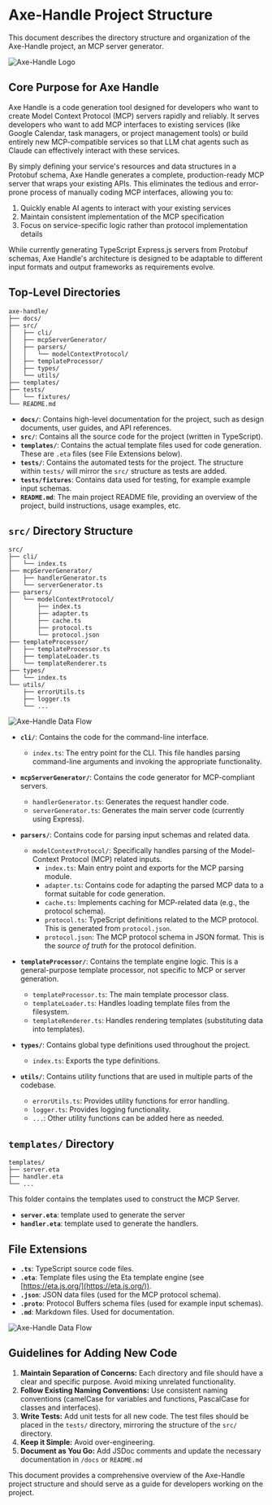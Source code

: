 # Axe-Handle Project Structure

This document describes the directory structure and organization of the Axe-Handle project, an MCP server generator.

![Axe-Handle Logo](assets/axe-handle-100x100.svg)

## Core Purpose for Axe Handle

Axe Handle is a code generation tool designed for developers who want to create Model Context Protocol (MCP) servers rapidly and reliably. It serves developers who want to add MCP interfaces to existing services (like Google Calendar, task managers, or project management tools) or build entirely new MCP-compatible services so that LLM chat agents such as Claude can effectively interact with these services.

By simply defining your service's resources and data structures in a Protobuf schema, Axe Handle generates a complete, production-ready MCP server that wraps your existing APIs. This eliminates the tedious and error-prone process of manually coding MCP interfaces, allowing you to:

1. Quickly enable AI agents to interact with your existing services
2. Maintain consistent implementation of the MCP specification
3. Focus on service-specific logic rather than protocol implementation details

While currently generating TypeScript Express.js servers from Protobuf schemas, Axe Handle's architecture is designed to be adaptable to different input formats and output frameworks as requirements evolve.

## Top-Level Directories

```
axe-handle/
├── docs/
├── src/
│   ├── cli/
│   ├── mcpServerGenerator/
│   ├── parsers/
│   │   └── modelContextProtocol/
│   ├── templateProcessor/
│   ├── types/
│   └── utils/
├── templates/
├── tests/
│   └── fixtures/
└── README.md
```

*   **`docs/`**: Contains high-level documentation for the project, such as design documents, user guides, and API references.
*   **`src/`**: Contains all the source code for the project (written in TypeScript).
*   **`templates/`**: Contains the actual template files used for code generation. These are `.eta` files (see File Extensions below).
*   **`tests/`**: Contains the automated tests for the project.  The structure within `tests/` will mirror the `src/` structure as tests are added.
*    **`tests/fixtures`**: Contains data used for testing, for example example input schemas.
*   **`README.md`**: The main project README file, providing an overview of the project, build instructions, usage examples, etc.

## `src/` Directory Structure

```
src/
├── cli/
│   └── index.ts
├── mcpServerGenerator/
│   ├── handlerGenerator.ts
│   └── serverGenerator.ts
├── parsers/
│   └── modelContextProtocol/
│       ├── index.ts
│       ├── adapter.ts
│       ├── cache.ts
│       ├── protocol.ts
│       └── protocol.json
├── templateProcessor/
│   ├── templateProcessor.ts
│   ├── templateLoader.ts
│   └── templateRenderer.ts
├── types/
│   └── index.ts
└── utils/
    ├── errorUtils.ts
    ├── logger.ts
    └── ...
```

![Axe-Handle Data Flow](assets/axe-handle-dataflow-01.png)


*   **`cli/`**: Contains the code for the command-line interface.
    *   `index.ts`: The entry point for the CLI. This file handles parsing command-line arguments and invoking the appropriate functionality.

*   **`mcpServerGenerator/`**: Contains the code generator for MCP-compliant servers.
    *   `handlerGenerator.ts`: Generates the request handler code.
    *   `serverGenerator.ts`: Generates the main server code (currently using Express).

*   **`parsers/`**: Contains code for parsing input schemas and related data.
    *   `modelContextProtocol/`:  Specifically handles parsing of the Model-Context Protocol (MCP) related inputs.
        *   `index.ts`: Main entry point and exports for the MCP parsing module.
        *   `adapter.ts`: Contains code for adapting the parsed MCP data to a format suitable for code generation.
        *   `cache.ts`: Implements caching for MCP-related data (e.g., the protocol schema).
        *   `protocol.ts`:  TypeScript definitions related to the MCP protocol. This is generated from `protocol.json`.
        *   `protocol.json`:  The MCP protocol schema in JSON format.  This is the *source of truth* for the protocol definition.

*   **`templateProcessor/`**: Contains the template engine logic. This is a general-purpose template processor, not specific to MCP or server generation.
    *   `templateProcessor.ts`: The main template processor class.
    *   `templateLoader.ts`: Handles loading template files from the filesystem.
    *   `templateRenderer.ts`: Handles rendering templates (substituting data into templates).

*   **`types/`**: Contains global type definitions used throughout the project.
    *   `index.ts`: Exports the type definitions.

*   **`utils/`**: Contains utility functions that are used in multiple parts of the codebase.
    *   `errorUtils.ts`:  Provides utility functions for error handling.
    *   `logger.ts`:  Provides logging functionality.
    *   `...`:  Other utility functions can be added here as needed.

## `templates/` Directory

```
templates/
├── server.eta
├── handler.eta
└── ...
```

This folder contains the templates used to construct the MCP Server.

*   **`server.eta`**: template used to generate the server
*   **`handler.eta`**: template used to generate the handlers.

## File Extensions

*   **`.ts`**: TypeScript source code files.
*   **`.eta`**: Template files using the Eta template engine (see [https://eta.js.org/](https://eta.js.org/)).
*   **`.json`**: JSON data files (used for the MCP protocol schema).
*   **`.proto`**: Protocol Buffers schema files (used for example input schemas).
*    **`.md`**: Markdown files. Used for documentation.

![Axe-Handle Data Flow](assets/axe-handle-architecture-01.png)

## Guidelines for Adding New Code

1.  **Maintain Separation of Concerns:** Each directory and file should have a clear and specific purpose. Avoid mixing unrelated functionality.
2.  **Follow Existing Naming Conventions:** Use consistent naming conventions (camelCase for variables and functions, PascalCase for classes and interfaces).
3.  **Write Tests:** Add unit tests for all new code. The test files should be placed in the `tests/` directory, mirroring the structure of the `src/` directory.
4. **Keep it Simple:** Avoid over-engineering.
5. **Document as You Go:** Add JSDoc comments and update the necessary documentation in `/docs` or `README.md`

This document provides a comprehensive overview of the Axe-Handle project structure and should serve as a guide for developers working on the project.